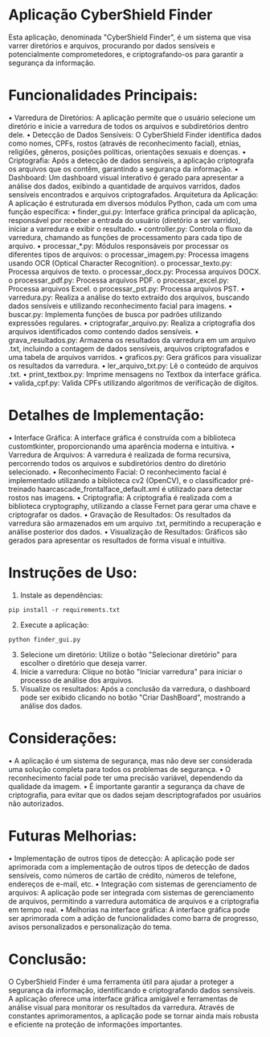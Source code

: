 # Aplicação CyberShield Finder
Esta aplicação, denominada "CyberShield Finder", é um sistema que visa varrer diretórios e arquivos, procurando por dados sensíveis e potencialmente comprometedores, e criptografando-os para garantir a segurança da informação.
    
# Funcionalidades Principais:
•	Varredura de Diretórios: A aplicação permite que o usuário selecione um diretório e inicie a varredura de todos os arquivos e subdiretórios dentro dele.
•	Detecção de Dados Sensíveis: O CyberShield Finder identifica dados como nomes, CPFs, rostos (através de reconhecimento facial), etnias, religiões, gêneros, posições políticas, orientações sexuais e doenças.
•	Criptografia: Após a detecção de dados sensíveis, a aplicação criptografa os arquivos que os contêm, garantindo a segurança da informação.
•	Dashboard: Um dashboard visual interativo é gerado para apresentar a análise dos dados, exibindo a quantidade de arquivos varridos, dados sensíveis encontrados e arquivos criptografados.
Arquitetura da Aplicação:
A aplicação é estruturada em diversos módulos Python, cada um com uma função específica:
•	finder_gui.py: Interface gráfica principal da aplicação, responsável por receber a entrada do usuário (diretório a ser varrido), iniciar a varredura e exibir o resultado.
•	controller.py: Controla o fluxo da varredura, chamando as funções de processamento para cada tipo de arquivo.
•	processar_*.py: Módulos responsáveis por processar os diferentes tipos de arquivos:
o	processar_imagem.py: Processa imagens usando OCR (Optical Character Recognition).
o	processar_texto.py: Processa arquivos de texto.
o	processar_docx.py: Processa arquivos DOCX.
o	processar_pdf.py: Processa arquivos PDF.
o	processar_excel.py: Processa arquivos Excel.
o	processar_pst.py: Processa arquivos PST.
•	varredura.py: Realiza a análise do texto extraído dos arquivos, buscando dados sensíveis e utilizando reconhecimento facial para imagens.
•	buscar.py: Implementa funções de busca por padrões utilizando expressões regulares.
•	criptografar_arquivo.py: Realiza a criptografia dos arquivos identificados como contendo dados sensíveis.
•	grava_resultados.py: Armazena os resultados da varredura em um arquivo .txt, incluindo a contagem de dados sensíveis, arquivos criptografados e uma tabela de arquivos varridos.
•	graficos.py: Gera gráficos para visualizar os resultados da varredura.
•	ler_arquivo_txt.py: Lê o conteúdo de arquivos .txt.
•	print_textbox.py: Imprime mensagens no Textbox da interface gráfica.
•	valida_cpf.py: Valida CPFs utilizando algoritmos de verificação de dígitos.
    
# Detalhes de Implementação:
•	Interface Gráfica: A interface gráfica é construída com a biblioteca customtkinter, proporcionando uma aparência moderna e intuitiva.
•	Varredura de Arquivos: A varredura é realizada de forma recursiva, percorrendo todos os arquivos e subdiretórios dentro do diretório selecionado.
•	Reconhecimento Facial: O reconhecimento facial é implementado utilizando a biblioteca cv2 (OpenCV), e o classificador pré-treinado haarcascade_frontalface_default.xml é utilizado para detectar rostos nas imagens.
•	Criptografia: A criptografia é realizada com a biblioteca cryptography, utilizando a classe Fernet para gerar uma chave e criptografar os dados.
•	Gravação de Resultados: Os resultados da varredura são armazenados em um arquivo .txt, permitindo a recuperação e análise posterior dos dados.
•	Visualização de Resultados: Gráficos são gerados para apresentar os resultados de forma visual e intuitiva.
    
# Instruções de Uso:
1.	Instale as dependências:
```
pip install -r requirements.txt
```
2.	Execute a aplicação:
```
python finder_gui.py
```
3.	Selecione um diretório: Utilize o botão "Selecionar diretório" para escolher o diretório que deseja varrer.
4.	Inicie a varredura: Clique no botão "Iniciar varredura" para iniciar o processo de análise dos arquivos.
5.	Visualize os resultados: Após a conclusão da varredura, o dashboard pode ser exibido clicando no botão "Criar DashBoard", mostrando a análise dos dados.

# Considerações:
•	A aplicação é um sistema de segurança, mas não deve ser considerada uma solução completa para todos os problemas de segurança.
•	O reconhecimento facial pode ter uma precisão variável, dependendo da qualidade da imagem.
•	É importante garantir a segurança da chave de criptografia, para evitar que os dados sejam descriptografados por usuários não autorizados.
    
# Futuras Melhorias:
•	Implementação de outros tipos de detecção: A aplicação pode ser aprimorada com a implementação de outros tipos de detecção de dados sensíveis, como números de cartão de crédito, números de telefone, endereços de e-mail, etc.
•	Integração com sistemas de gerenciamento de arquivos: A aplicação pode ser integrada com sistemas de gerenciamento de arquivos, permitindo a varredura automática de arquivos e a criptografia em tempo real.
•	Melhorias na interface gráfica: A interface gráfica pode ser aprimorada com a adição de funcionalidades como barra de progresso, avisos personalizados e personalização do tema.
    
# Conclusão:
O CyberShield Finder é uma ferramenta útil para ajudar a proteger a segurança da informação, identificando e criptografando dados sensíveis. A aplicação oferece uma interface gráfica amigável e ferramentas de análise visual para monitorar os resultados da varredura. Através de constantes aprimoramentos, a aplicação pode se tornar ainda mais robusta e eficiente na proteção de informações importantes.


